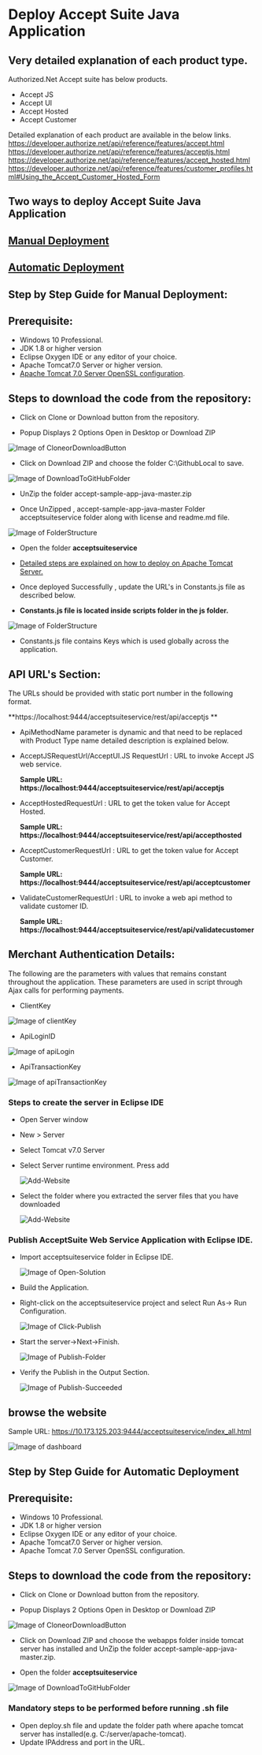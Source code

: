 # Deploy Accept Suite Java Application

## Very detailed explanation of each product type.

Authorized.Net Accept suite has below products.
*	Accept JS
*	Accept UI
*	Accept Hosted
*	Accept Customer

Detailed explanation of each product are available in the below links.
https://developer.authorize.net/api/reference/features/accept.html
https://developer.authorize.net/api/reference/features/acceptjs.html
https://developer.authorize.net/api/reference/features/accept_hosted.html
https://developer.authorize.net/api/reference/features/customer_profiles.html#Using_the_Accept_Customer_Hosted_Form

## Two ways to deploy Accept Suite Java Application

## [Manual Deployment](https://github.com/dinsahu/AcceptSuit-Java#step-by-step-guide-for-manual-deployment)
## [Automatic Deployment](https://github.com/dinsahu/JavaAPITest#step-by-step-guide-for-automatic-deployment)

## Step by Step Guide for Manual Deployment:

## Prerequisite:
*	Windows 10 Professional.
*	JDK 1.8 or higher version
*	Eclipse Oxygen IDE or any editor of your choice.
*	Apache Tomcat7.0 Server or higher version.
*   [Apache Tomcat 7.0 Server OpenSSL configuration](https://github.com/dinsahu/JavaAPITest/tree/master/acceptsuiteservice#apache-tomcat-server-configuration).

## Steps to download the code from the repository:

* Click on Clone or Download button from the repository.

* Popup Displays 2 Options Open in Desktop or Download ZIP

![Image of CloneorDownloadButton](acceptsuiteservice/documents/images/CloneorDownloadButton.PNG)

* Click on Download ZIP and choose the folder C:\GithubLocal to save.

![Image of DownloadToGitHubFolder](acceptsuiteservice/documents/images/DownloadToGitHubFolder.PNG)

* UnZip the folder accept-sample-app-java-master.zip

* Once UnZipped , accept-sample-app-java-master Folder acceptsuiteservice folder along with license and readme.md file.

![Image of FolderStructure](acceptsuiteservice/documents/images/FolderStructure.PNG)

* Open the folder **acceptsuiteservice**

* [Detailed steps are explained on how to deploy on Apache Tomcat Server.](https://github.com/dinsahu/JavaAPITest/tree/master/acceptsuiteservice#deploy-java-web-service-api-application-to-apache-tomcat-server)
                                                                           
* Once deployed Successfully , update the URL's in Constants.js file as described below.

* **Constants.js file is located inside scripts folder in the js folder.** 

![Image of FolderStructure](acceptsuiteservice/documents/images/folderpath.PNG)

* Constants.js file contains Keys which is used globally across the application. 

## API URL's Section:

The URLs should be provided with static port number in the following format.

**https://localhost:9444/acceptsuiteservice/rest/api/acceptjs **

* ApiMethodName parameter is dynamic and that need to be replaced with Product Type name 
detailed description is explained below.

* AcceptJSRequestUrl/AcceptUI.JS RequestUrl : URL to invoke Accept JS web service.

	**Sample URL: https://localhost:9444/acceptsuiteservice/rest/api/acceptjs**


* AcceptHostedRequestUrl : URL to get the token value for Accept Hosted.

	**Sample URL: https://localhost:9444/acceptsuiteservice/rest/api/accepthosted**


* AcceptCustomerRequestUrl : URL to get the token value for Accept Customer.

	**Sample URL: https://localhost:9444/acceptsuiteservice/rest/api/acceptcustomer**


* ValidateCustomerRequestUrl : URL to invoke a web api method to validate customer ID.

	**Sample URL: https://localhost:9444/acceptsuiteservice/rest/api/validatecustomer**

## Merchant Authentication Details: 

The following are the parameters with values that remains constant throughout the application. These parameters are used in script through Ajax calls for performing payments.

* ClientKey 

![Image of clientKey](acceptsuiteservice/documents/images/clientKey.PNG)

* ApiLoginID

![Image of apiLogin](acceptsuiteservice/documents/images/apiLogin.PNG)

* ApiTransactionKey

![Image of apiTransactionKey](acceptsuiteservice/documents/images/apiTransactionKey.PNG)


### Steps to create the server in Eclipse IDE

*	Open Server window
*	New > Server
*	Select Tomcat v7.0 Server
*	Select Server runtime environment. Press add

	![Add-Website](acceptsuiteservice/documents/images/Add-Website-Apache.png)
	
*	Select the folder where you extracted the server files that you have downloaded

	![Add-Website](acceptsuiteservice/documents/images/Add-Website-Server.png)
	
### Publish AcceptSuite Web Service Application with Eclipse IDE.

* Import acceptsuiteservice folder in Eclipse IDE.

	![Image of Open-Solution](acceptsuiteservice/documents/images/eclipse-import.PNG)

* Build the Application.

* Right-click on the acceptsuiteservice project and select Run As-> Run Configuration.
		
    ![Image of Click-Publish](acceptsuiteservice/documents/images/eclipse-build.PNG)		
			
* Start the server->Next->Finish.
	
	![Image of Publish-Folder](acceptsuiteservice/documents/images/eclipse-apache-run.PNG)
		
* Verify the Publish in the Output Section.
	
	![Image of Publish-Succeeded](acceptsuiteservice/documents/images/eclipse-apache-output.PNG)
		
## browse the website

Sample URL: https://10.173.125.203:9444/acceptsuiteservice/index_all.html

![Image of dashboard](acceptsuiteservice/documents/images/dashboard.PNG)

## Step by Step Guide for Automatic Deployment

## Prerequisite:
*	Windows 10 Professional.
*	JDK 1.8 or higher version
*	Eclipse Oxygen IDE or any editor of your choice.
*	Apache Tomcat7.0 Server or higher version.
*   Apache Tomcat 7.0 Server OpenSSL configuration.

## Steps to download the code from the repository:

* Click on Clone or Download button from the repository.

* Popup Displays 2 Options Open in Desktop or Download ZIP

![Image of CloneorDownloadButton](acceptsuiteservice/documents/images/CloneorDownloadButton.PNG)

* Click on Download ZIP and choose the webapps folder inside tomcat server has installed and UnZip the folder accept-sample-app-java-master.zip.

* Open the folder **acceptsuiteservice**

![Image of DownloadToGitHubFolder](acceptsuiteservice/documents/images/DownloadToGitHubFolder.PNG)

### Mandatory steps to be performed before running .sh file

*  Open deploy.sh file and update the folder path where apache tomcat server has installed(e.g. C:/server/apache-tomcat).
*  Update IPAddress and port in the URL.